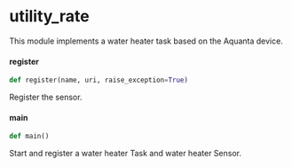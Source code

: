 <a id="utility_rate"></a>

# utility\_rate

This module implements a water heater task based on the Aquanta device.

<a id="utility_rate.register"></a>

#### register

```python
def register(name, uri, raise_exception=True)
```

Register the sensor.

<a id="utility_rate.main"></a>

#### main

```python
def main()
```

Start and register a water heater Task and water heater Sensor.


